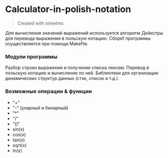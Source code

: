 # Calculator-in-polish-notation
>Created with streetms


Для вычисления значений выражений используется алгоритм Дейкстры для перевода выражения в польскую нотацию. Сборкf программы осуществляется при помощи Makefile.

### Модули программы
Разбор строки выражения и получение списка лексем.
Перевод в польскую нотацию и вычисление по ней.
Библиотеки для организации динамических структур данных (стэк, список и т.д.).

### Возможные операции & функции
- "+"
- "-" (унарный и бинарный)
- "*"
- "/"
- "()"
- sin(x)
- cos(x)
- tan(x)
- sqrt(x)
- ln(x)
